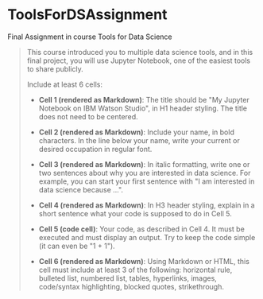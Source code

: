 # ToolsForDSAssignment
Final Assignment in course Tools for Data Science
> This course introduced you to multiple data science tools, and in this final project, you will use Jupyter Notebook, one of the easiest tools to share publicly.
>
>Include at least 6 cells:
>
> * **Cell 1 (rendered as Markdown)**: The title should be "My Jupyter Notebook on IBM Watson Studio", in H1 header styling. The title does not need to be centered.
>
> * **Cell 2 (rendered as Markdown)**: Include your name, in bold characters. In the line below your name, write your current or desired occupation in regular font.
>
> * **Cell 3 (rendered as Markdown)**: In italic formatting, write one or two sentences about why you are interested in data science. For example, you can start your first sentence with "I am interested in data science because ...".
>
> * **Cell 4 (rendered as Markdown)**: In H3 header styling, explain in a short sentence what your code is supposed to do in Cell 5.
>
> * **Cell 5 (code cell)**: Your code, as described in Cell 4. It must be executed and must display an output. Try to keep the code simple (it can even be "1 + 1").
> 
> * **Cell 6 (rendered as Markdown)**: Using Markdown or HTML, this cell must include at least 3 of the following: horizontal rule, bulleted list, numbered list, tables, hyperlinks, images, code/syntax highlighting, blocked quotes, strikethrough.
